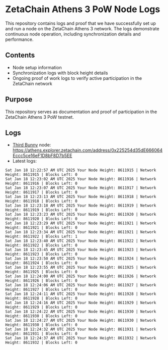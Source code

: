 # ZetaChain Athens 3 PoW Node Logs
This repository contains logs and proof that we have successfully set up and run a node on the ZetaChain Athens 3 network. The logs demonstrate continuous node operation, including synchronization details and performance.

## Contents
- Node setup information
- Synchronization logs with block height details
- Ongoing proof of work logs to verify active participation in the ZetaChain network

## Purpose
This repository serves as documentation and proof of participation in the ZetaChain Athens 3 PoW testnet.

## Logs

- [Third Bunny](https://thirdbunny.xyz/) node: https://athens.explorer.zetachain.com/address/0x225254d35dE666064Eccc5ce16eF1D8bF8D7b5EE
- Latest logs:
```
Sat Jan 18 12:22:57 AM UTC 2025 Your Node Height: 8611915 | Network Height: 8611915 | Blocks Left: 0
Sat Jan 18 12:23:02 AM UTC 2025 Your Node Height: 8611916 | Network Height: 8611916 | Blocks Left: 0
Sat Jan 18 12:23:07 AM UTC 2025 Your Node Height: 8611917 | Network Height: 8611917 | Blocks Left: 0
Sat Jan 18 12:23:13 AM UTC 2025 Your Node Height: 8611918 | Network Height: 8611918 | Blocks Left: 0
Sat Jan 18 12:23:18 AM UTC 2025 Your Node Height: 8611919 | Network Height: 8611919 | Blocks Left: 0
Sat Jan 18 12:23:23 AM UTC 2025 Your Node Height: 8611920 | Network Height: 8611920 | Blocks Left: 0
Sat Jan 18 12:23:29 AM UTC 2025 Your Node Height: 8611921 | Network Height: 8611921 | Blocks Left: 0
Sat Jan 18 12:23:34 AM UTC 2025 Your Node Height: 8611921 | Network Height: 8611922 | Blocks Left: 1
Sat Jan 18 12:23:40 AM UTC 2025 Your Node Height: 8611922 | Network Height: 8611922 | Blocks Left: 0
Sat Jan 18 12:23:45 AM UTC 2025 Your Node Height: 8611923 | Network Height: 8611923 | Blocks Left: 0
Sat Jan 18 12:23:50 AM UTC 2025 Your Node Height: 8611924 | Network Height: 8611924 | Blocks Left: 0
Sat Jan 18 12:23:55 AM UTC 2025 Your Node Height: 8611925 | Network Height: 8611925 | Blocks Left: 0
Sat Jan 18 12:24:00 AM UTC 2025 Your Node Height: 8611926 | Network Height: 8611926 | Blocks Left: 0
Sat Jan 18 12:24:06 AM UTC 2025 Your Node Height: 8611927 | Network Height: 8611927 | Blocks Left: 0
Sat Jan 18 12:24:11 AM UTC 2025 Your Node Height: 8611928 | Network Height: 8611928 | Blocks Left: 0
Sat Jan 18 12:24:16 AM UTC 2025 Your Node Height: 8611929 | Network Height: 8611929 | Blocks Left: 0
Sat Jan 18 12:24:22 AM UTC 2025 Your Node Height: 8611930 | Network Height: 8611930 | Blocks Left: 0
Sat Jan 18 12:24:27 AM UTC 2025 Your Node Height: 8611930 | Network Height: 8611930 | Blocks Left: 0
Sat Jan 18 12:24:32 AM UTC 2025 Your Node Height: 8611931 | Network Height: 8611931 | Blocks Left: 0
Sat Jan 18 12:24:37 AM UTC 2025 Your Node Height: 8611932 | Network Height: 8611932 | Blocks Left: 0
```
